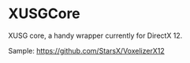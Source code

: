 # XUSGCore
XUSG core, a handy wrapper currently for DirectX 12.

Sample: https://github.com/StarsX/VoxelizerX12
